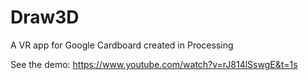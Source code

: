 # Draw3D
A VR app for Google Cardboard created in Processing

See the demo: https://www.youtube.com/watch?v=rJ814lSswgE&t=1s
